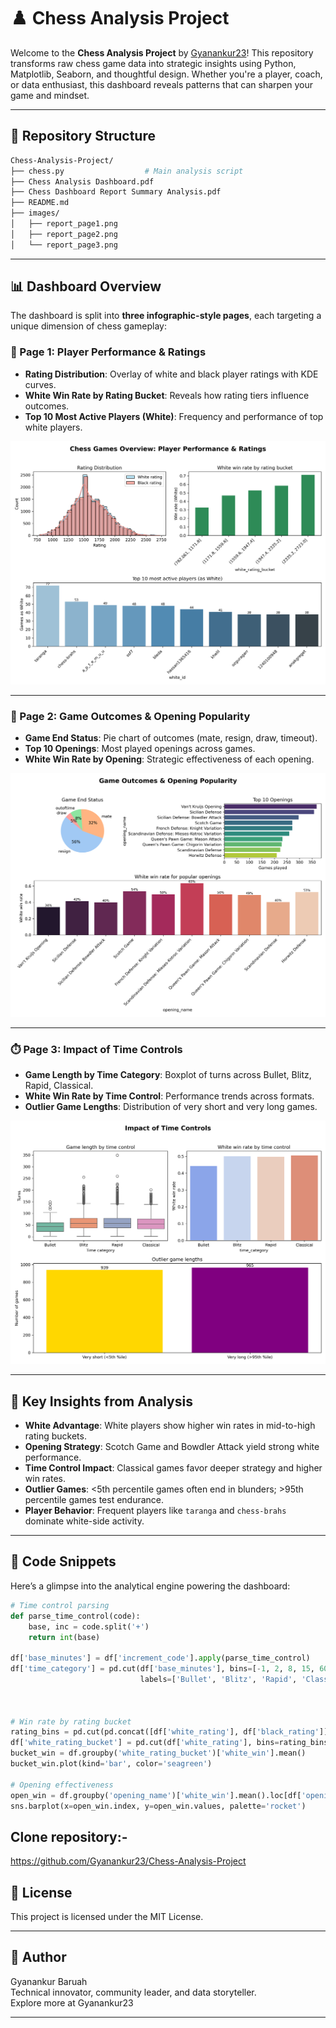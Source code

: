 # ♟️ Chess Analysis Project

Welcome to the **Chess Analysis Project** by [Gyanankur23](https://github.com/Gyanankur23)! This repository transforms raw chess game data into strategic insights using Python, Matplotlib, Seaborn, and thoughtful design. Whether you're a player, coach, or data enthusiast, this dashboard reveals patterns that can sharpen your game and mindset.

---

## 📁 Repository Structure

```bash
Chess-Analysis-Project/
├── chess.py                  # Main analysis script
├── Chess Analysis Dashboard.pdf
├── Chess Dashboard Report Summary Analysis.pdf
├── README.md
├── images/
│   ├── report_page1.png
│   ├── report_page2.png
│   └── report_page3.png
```
---

## 📊 Dashboard Overview

The dashboard is split into **three infographic-style pages**, each targeting a unique dimension of chess gameplay:

### 🧠 Page 1: Player Performance & Ratings
- **Rating Distribution**: Overlay of white and black player ratings with KDE curves.
- **White Win Rate by Rating Bucket**: Reveals how rating tiers influence outcomes.
- **Top 10 Most Active Players (White)**: Frequency and performance of top white players.

![Report Page 1](images/report_page1.png)

---

### 🧩 Page 2: Game Outcomes & Opening Popularity
- **Game End Status**: Pie chart of outcomes (mate, resign, draw, timeout).
- **Top 10 Openings**: Most played openings across games.
- **White Win Rate by Opening**: Strategic effectiveness of each opening.

![Report Page 2](images/report_page2.png)

---

### ⏱️ Page 3: Impact of Time Controls
- **Game Length by Time Category**: Boxplot of turns across Bullet, Blitz, Rapid, Classical.
- **White Win Rate by Time Control**: Performance trends across formats.
- **Outlier Game Lengths**: Distribution of very short and very long games.

![Report Page 3](images/report_page3.png)

---

## 🧵 Key Insights from Analysis

- **White Advantage**: White players show higher win rates in mid-to-high rating buckets.
- **Opening Strategy**: Scotch Game and Bowdler Attack yield strong white performance.
- **Time Control Impact**: Classical games favor deeper strategy and higher win rates.
- **Outlier Games**: <5th percentile games often end in blunders; >95th percentile games test endurance.
- **Player Behavior**: Frequent players like `taranga` and `chess-brahs` dominate white-side activity.

---

## 🧪 Code Snippets

Here’s a glimpse into the analytical engine powering the dashboard:

```python
# Time control parsing
def parse_time_control(code):
    base, inc = code.split('+')
    return int(base)

df['base_minutes'] = df['increment_code'].apply(parse_time_control)
df['time_category'] = pd.cut(df['base_minutes'], bins=[-1, 2, 8, 15, 60],
                             labels=['Bullet', 'Blitz', 'Rapid', 'Classical'])



# Win rate by rating bucket
rating_bins = pd.cut(pd.concat([df['white_rating'], df['black_rating']]), bins=5, retbins=True)[1]
df['white_rating_bucket'] = pd.cut(df['white_rating'], bins=rating_bins)
bucket_win = df.groupby('white_rating_bucket')['white_win'].mean()
bucket_win.plot(kind='bar', color='seagreen')

# Opening effectiveness
open_win = df.groupby('opening_name')['white_win'].mean().loc[df['opening_name'].value_counts().head(10).index]
sns.barplot(x=open_win.index, y=open_win.values, palette='rocket')
```

## Clone repository:-

https://github.com/Gyanankur23/Chess-Analysis-Project

## 📜 License

This project is licensed under the MIT License.  

---

## 👤 Author

Gyanankur Baruah  
Technical innovator, community leader, and data storyteller.  
Explore more at Gyanankur23

---
